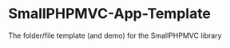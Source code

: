 SmallPHPMVC-App-Template
========================

The folder/file template (and demo) for the SmallPHPMVC library